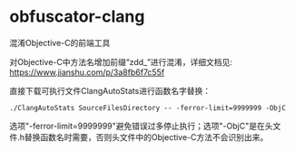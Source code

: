 # obfuscator-clang
混淆Objective-C的前端工具

对Objective-C中方法名增加前缀“zdd_”进行混淆，详细文档见:
https://www.jianshu.com/p/3a8fb6f7c55f

直接下载可执行文件ClangAutoStats进行函数名字替换：
```
./ClangAutoStats SourceFilesDirectory -- -ferror-limit=9999999 -ObjC
```

选项"-ferror-limit=9999999"避免错误过多停止执行；选项"-ObjC"是在头文件.h替换函数名时需要，否则头文件中的Objective-C方法不会识别出来。

